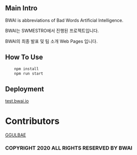 ## Main Intro

BWAI is abbreviations of Bad Words Artificial Intelligence.

BWAI는 SWMESTRO에서 진행된 프로젝트입니다.

BWAI의 최종 발표 및 팀 소개 Web Pages 입니다.

## How To Use

```js
    npm install
    npm run start
```

## Deployment
[test.bwai.io][link_to_bwai_homepage]

# Contributors
[GGULBAE][link_to_GGULBAE]


### COPYRIGHT 2020 ALL RIGHTS RESERVED BY BWAI

[link_to_GGULBAE]: https://github.com/GGULBAE "Go GGULBAE GIT"
[link_to_bwai_homepage]: http://test.bwai.io "Go BWAI Homepage"
